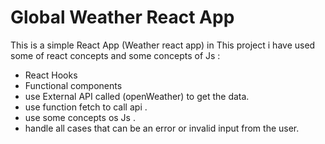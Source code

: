 # Global Weather React App

This is a simple React App (Weather react app)
in This project i have used some of react concepts and some concepts 
of Js :
- React Hooks 
- Functional components
- use External API called (openWeather) to get the data.
- use function fetch to call api .
- use some concepts os Js .
- handle all cases that can be an error or invalid input from the user.

